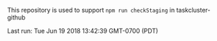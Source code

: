 This repository is used to support `npm run checkStaging` in taskcluster-github

Last run: Tue Jun 19 2018 13:42:39 GMT-0700 (PDT)